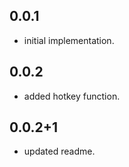 ## 0.0.1

-   initial implementation.

## 0.0.2

-   added hotkey function.

## 0.0.2+1

-   updated readme.
